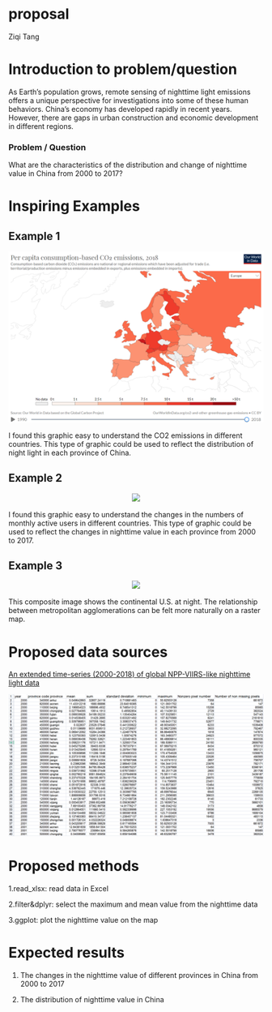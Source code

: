 proposal
================
Ziqi Tang

# Introduction to problem/question

As Earth’s population grows, remote sensing of nighttime light emissions
offers a unique perspective for investigations into some of these human
behaviors. China’s economy has developed rapidly in recent years.
However, there are gaps in urban construction and economic development
in different regions.

### Problem / Question

What are the characteristics of the distribution and change of nighttime
value in China from 2000 to 2017?

# Inspiring Examples

## Example 1

<center>
<img src="https://raw.githubusercontent.com/GEO511-2021/2021_case_studies-Lokki98/master/map.png">
</center>

I found this graphic easy to understand the CO2 emissions in different
countries. This type of graphic could be used to reflect the
distribution of night light in each province of China.

## Example 2

<center>
<img src="https://www.visme.co/wp-content/uploads/2019/12/i_Monthly-Active-Users-of-an-App-Line-Graph_full.jpg">
</center>

I found this graphic easy to understand the changes in the numbers of
monthly active users in different countries. This type of graphic could
be used to reflect the changes in nighttime value in each province from
2000 to 2017.

## Example 3

<center>
<img src="https://www.nasa.gov/sites/default/files/thumbnails/image/2016-north-america-usa.jpg" width = "80%">
</center>

This composite image shows the continental U.S. at night. The
relationship between metropolitan agglomerations can be felt more
naturally on a raster map.

# Proposed data sources

[An extended time-series (2000-2018) of global NPP-VIIRS-like nighttime
light
data](https://dataverse.harvard.edu/dataset.xhtml?persistentId=doi:10.7910/DVN/YGIVCD)

<center>
<img src="https://raw.githubusercontent.com/GEO511-2021/2021_case_studies-Lokki98/master/nightlight.png">
</center>

# Proposed methods

1.read_xlsx: read data in Excel

2.filter&dplyr: select the maximum and mean value from the nighttime
data

3.ggplot: plot the nighttime value on the map

# Expected results

1.  The changes in the nighttime value of different provinces in China
    from 2000 to 2017

2.  The distribution of nighttime value in China
